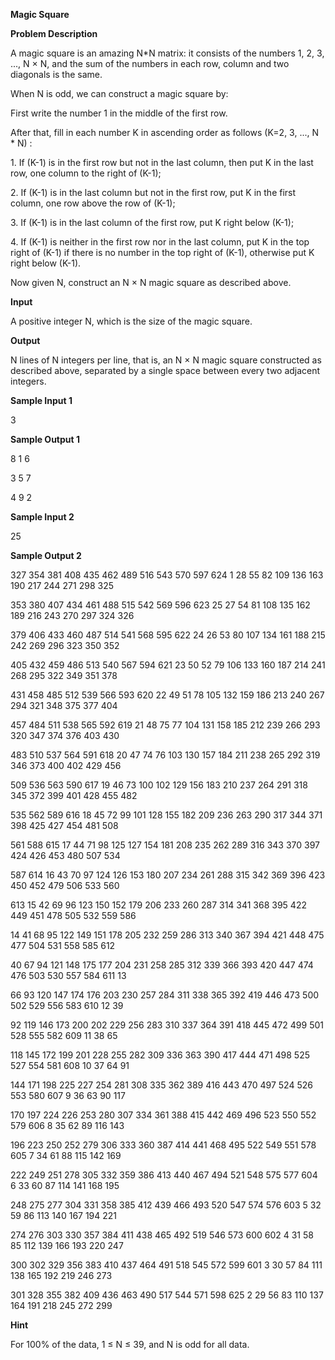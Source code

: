 **Magic Square**

**Problem Description**

A magic square is an amazing N\*N matrix: it consists of the numbers 1, 2, 3, \..., N × N, and the sum of the numbers in each row, column and two diagonals is the same.

When N is odd, we can construct a magic square by:

First write the number 1 in the middle of the first row.

After that, fill in each number K in ascending order as follows (K=2, 3, \..., N \* N) :

1\. If (K-1) is in the first row but not in the last column, then put K in the last row, one column to the right of (K-1);

2\. If (K-1) is in the last column but not in the first row, put K in the first column, one row above the row of (K-1);

3\. If (K-1) is in the last column of the first row, put K right below (K-1);

4\. If (K-1) is neither in the first row nor in the last column, put K in the top right of (K-1) if there is no number in the top right of (K-1), otherwise put K right below (K-1).

Now given N, construct an N × N magic square as described above.

**Input**

A positive integer N, which is the size of the magic square.

**Output**

N lines of N integers per line, that is, an N × N magic square constructed as described above, separated by a single space between every two adjacent integers.

**Sample Input 1**

3

**Sample Output 1**

8 1 6

3 5 7

4 9 2

**Sample Input 2**

25

**Sample Output 2**

327 354 381 408 435 462 489 516 543 570 597 624 1 28 55 82 109 136 163 190 217 244 271 298 325

353 380 407 434 461 488 515 542 569 596 623 25 27 54 81 108 135 162 189 216 243 270 297 324 326

379 406 433 460 487 514 541 568 595 622 24 26 53 80 107 134 161 188 215 242 269 296 323 350 352

405 432 459 486 513 540 567 594 621 23 50 52 79 106 133 160 187 214 241 268 295 322 349 351 378

431 458 485 512 539 566 593 620 22 49 51 78 105 132 159 186 213 240 267 294 321 348 375 377 404

457 484 511 538 565 592 619 21 48 75 77 104 131 158 185 212 239 266 293 320 347 374 376 403 430

483 510 537 564 591 618 20 47 74 76 103 130 157 184 211 238 265 292 319 346 373 400 402 429 456

509 536 563 590 617 19 46 73 100 102 129 156 183 210 237 264 291 318 345 372 399 401 428 455 482

535 562 589 616 18 45 72 99 101 128 155 182 209 236 263 290 317 344 371 398 425 427 454 481 508

561 588 615 17 44 71 98 125 127 154 181 208 235 262 289 316 343 370 397 424 426 453 480 507 534

587 614 16 43 70 97 124 126 153 180 207 234 261 288 315 342 369 396 423 450 452 479 506 533 560

613 15 42 69 96 123 150 152 179 206 233 260 287 314 341 368 395 422 449 451 478 505 532 559 586

14 41 68 95 122 149 151 178 205 232 259 286 313 340 367 394 421 448 475 477 504 531 558 585 612

40 67 94 121 148 175 177 204 231 258 285 312 339 366 393 420 447 474 476 503 530 557 584 611 13

66 93 120 147 174 176 203 230 257 284 311 338 365 392 419 446 473 500 502 529 556 583 610 12 39

92 119 146 173 200 202 229 256 283 310 337 364 391 418 445 472 499 501 528 555 582 609 11 38 65

118 145 172 199 201 228 255 282 309 336 363 390 417 444 471 498 525 527 554 581 608 10 37 64 91

144 171 198 225 227 254 281 308 335 362 389 416 443 470 497 524 526 553 580 607 9 36 63 90 117

170 197 224 226 253 280 307 334 361 388 415 442 469 496 523 550 552 579 606 8 35 62 89 116 143

196 223 250 252 279 306 333 360 387 414 441 468 495 522 549 551 578 605 7 34 61 88 115 142 169

222 249 251 278 305 332 359 386 413 440 467 494 521 548 575 577 604 6 33 60 87 114 141 168 195

248 275 277 304 331 358 385 412 439 466 493 520 547 574 576 603 5 32 59 86 113 140 167 194 221

274 276 303 330 357 384 411 438 465 492 519 546 573 600 602 4 31 58 85 112 139 166 193 220 247

300 302 329 356 383 410 437 464 491 518 545 572 599 601 3 30 57 84 111 138 165 192 219 246 273

301 328 355 382 409 436 463 490 517 544 571 598 625 2 29 56 83 110 137 164 191 218 245 272 299

**Hint**

For 100% of the data, 1 ≤ N ≤ 39, and N is odd for all data.
